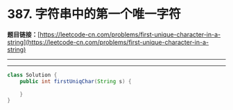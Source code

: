 # 387. 字符串中的第一个唯一字符

**题目链接：**[https://leetcode-cn.com/problems/first-unique-character-in-a-string](https://leetcode-cn.com/problems/first-unique-character-in-a-string)

---

<Cards card="leetcode_387_first-unique-character-in-a-string"></Cards>

---

```java
class Solution {
    public int firstUniqChar(String s) {
        
    }
}
```